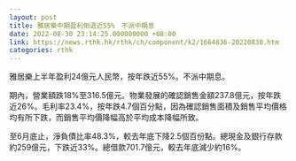 ```yaml
---
layout: post
title: 雅居樂中期盈利倒退近55%　不派中期息
date: 2022-08-30 23:14:25.000000000 +08:00
link: https://news.rthk.hk/rthk/ch/component/k2/1664836-20220830.htm
categories: rthk
---
```


雅居樂上半年盈利24億元人民幣，按年跌近55%。不派中期息。

期內，營業額跌18%至316.5億元。物業發展的確認銷售金額237.8億元，按年跌近26%。毛利率23.4%，按年跌4.7個百分點，因為確認銷售面積及銷售平均價格均有所下跌，而銷售平均價降幅高於平均成本降幅所致。

至6月底止，淨負債比率48.3%，較去年底下降2.5個百份點。總現金及銀行存款約259億元，下跌近33%。總借款701.7億元，較去年底減少約16%。
